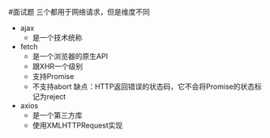 #面试题 
三个都用于网络请求，但是维度不同

- ajax 
	- 是一个技术统称
- fetch
	- 是一个浏览器的原生API
	- 跟XHR一个级别
	- 支持Promise
	- 不支持abort
	缺点：HTTP返回错误的状态码，它不会将Promise的状态标记为reject
- axios
	- 是一个第三方库
	- 使用XMLHTTPRequest实现
